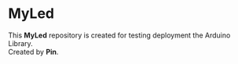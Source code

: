 # MyLed
This <strong>MyLed</strong> repository is created for testing deployment the Arduino Library. <br>Created by <strong>Pin</strong>.
